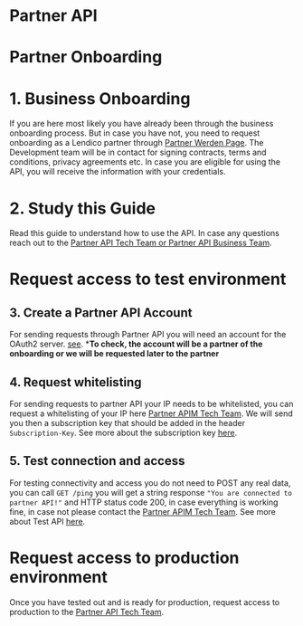 # Partner API
# Partner Onboarding
# 1. Business Onboarding
If you are here most likely you have already been through the business onboarding process.
But in case you have not, you need to request onboarding as a Lendico partner through [Partner Werden Page](https://www.lendico.de/partner-werden).
The Development team will be in contact for signing contracts, terms and conditions, privacy agreements etc.
In case you are eligible for using the API, you will receive the information with your credentials.

# 2. Study this Guide
Read this guide to understand how to use the API.
In case any questions reach out to the [Partner API Tech Team or Partner API Business Team](Contacts.md).
# Request access to test environment
## 3. Create a Partner API Account
For sending requests through Partner API you will need an account for the OAuth2 server.
[see](Security.md).
***To check, the account will be a partner of the onboarding or we will be requested later to the partner**

## 4. Request whitelisting
For sending requests to partner API your IP needs to be whitelisted, you can request a whitelisting of your IP here [Partner APIM Tech Team](Contacts.md).
We will send you then a subscription key that should be added in the header
`Subscription-Key`. See more about the subscription key [here](Security.md).

## 5. Test connection and access
For testing connectivity and access you do not need to POST any real data, you can call `GET /ping` you will get a string response `"You are connected to partner API!"` and HTTP status code 200, in case everything is working fine, in case not please contact the [Partner APIM Tech Team](Contacts.md).
See more about Test API [here](TestApi.md).

# Request access to production environment
Once you have tested out and is ready for production, request access to production to the [Partner API Tech Team](Contacts.md). 